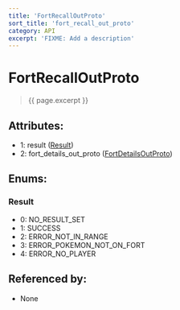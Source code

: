 ```yaml
---
title: 'FortRecallOutProto'
sort_title: 'fort_recall_out_proto'
category: API
excerpt: 'FIXME: Add a description'
---
```


[comment]: <> (THIS PART IS GENERATED - AKA DON'T EDIT THIS PART MANUALLY)

# FortRecallOutProto

> {{ page.excerpt }}

## Attributes:

- 1: result ([Result](#result))
- 2: fort_details_out_proto ([FortDetailsOutProto](../FortDetailsOutProto/))

## Enums:

### Result
- 0: NO_RESULT_SET
- 1: SUCCESS
- 2: ERROR_NOT_IN_RANGE
- 3: ERROR_POKEMON_NOT_ON_FORT
- 4: ERROR_NO_PLAYER

## Referenced by:

- None

[comment]: <> (YOU CAN EDIT AFTER THIS)
